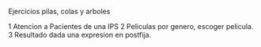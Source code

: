 Ejercicios pilas, colas y arboles

1 Atencion a Pacientes de una IPS
2 Peliculas por genero, escoger pelicula.
3 Resultado dada una expresion en postfija.
